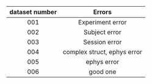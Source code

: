 | dataset number |      Errors   |
|:----------:|:-------------:|
| 001 |  Experiment error |
| 002 |  Subject error  | 
| 003 | Session error |
| 004 | complex struct, ephys error |
| 005 | ephys error |
| 006 | good one |

